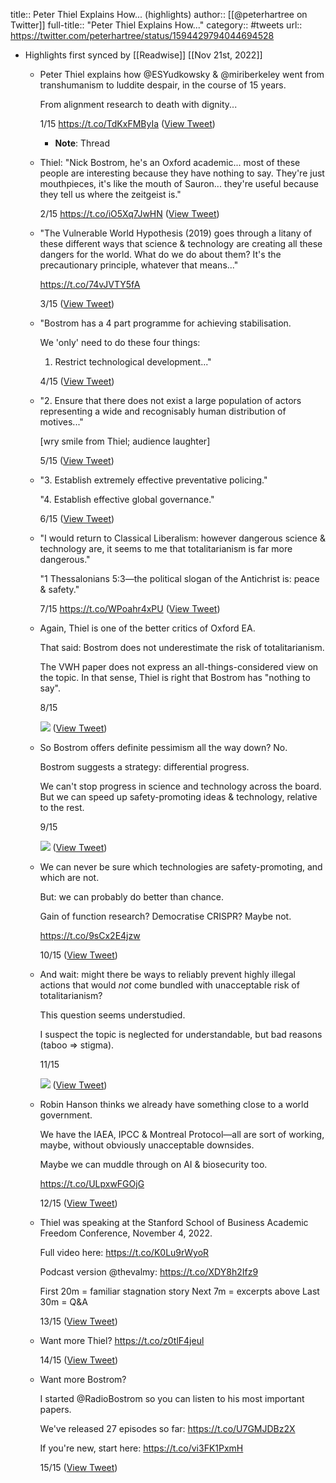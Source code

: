 title:: Peter Thiel Explains How... (highlights)
author:: [[@peterhartree on Twitter]]
full-title:: "Peter Thiel Explains How..."
category:: #tweets
url:: https://twitter.com/peterhartree/status/1594429794044694528

- Highlights first synced by [[Readwise]] [[Nov 21st, 2022]]
	- Peter Thiel explains how @ESYudkowsky & @miriberkeley went from transhumanism to luddite despair, in the course of 15 years.
	  
	  From alignment research to death with dignity...
	  
	  1/15 https://t.co/TdKxFMByIa ([View Tweet](https://twitter.com/peterhartree/status/1594429794044694528))
		- **Note**: Thread
	- Thiel: "Nick Bostrom, he's an Oxford academic... most of these people are interesting because they have nothing to say. They're just mouthpieces, it's like the mouth of Sauron... they're useful because they tell us where the zeitgeist is."
	  
	  2/15 https://t.co/iO5Xq7JwHN ([View Tweet](https://twitter.com/peterhartree/status/1594430066737369088))
	- "The Vulnerable World Hypothesis (2019) goes through a litany of these different ways that science & technology are creating all these dangers for the world. What do we do about them? It's the precautionary principle, whatever that means..."
	  
	  https://t.co/74vJVTY5fA
	  
	  3/15 ([View Tweet](https://twitter.com/peterhartree/status/1594430071221018624))
	- "Bostrom has a 4 part programme for achieving stabilisation.
	  
	  We 'only' need to do these four things:
	  
	  1. Restrict technological development..."
	  
	  4/15 ([View Tweet](https://twitter.com/peterhartree/status/1594430073766961152))
	- "2. Ensure that there does not exist a large population of actors representing a wide and recognisably human distribution of motives..."
	  
	  [wry smile from Thiel; audience laughter]
	  
	  5/15 ([View Tweet](https://twitter.com/peterhartree/status/1594430076342259712))
	- "3. Establish extremely effective preventative policing."
	  
	  "4. Establish effective global governance."
	  
	  6/15 ([View Tweet](https://twitter.com/peterhartree/status/1594430078943100931))
	- "I would return to Classical Liberalism: however dangerous science & technology are, it seems to me that totalitarianism is far more dangerous."
	  
	  "1 Thessalonians 5:3—the political slogan of the Antichrist is: peace & safety."
	  
	  7/15 https://t.co/WPoahr4xPU ([View Tweet](https://twitter.com/peterhartree/status/1594430294786203649))
	- Again, Thiel is one of the better critics of Oxford EA.
	  
	  That said: Bostrom does not underestimate the risk of totalitarianism.
	  
	  The VWH paper does not express an all-things-considered view on the topic. In that sense, Thiel is right that Bostrom has "nothing to say".
	  
	  8/15 
	  
	  ![](https://pbs.twimg.com/media/FiCN6S2VsAEr2q3.png) ([View Tweet](https://twitter.com/peterhartree/status/1594430306257289216))
	- So Bostrom offers definite pessimism all the way down? No.
	  
	  Bostrom suggests a strategy: differential progress.
	  
	  We can't stop progress in science and technology across the board. But we can speed up safety-promoting ideas & technology, relative to the rest.
	  
	  9/15 
	  
	  ![](https://pbs.twimg.com/media/FiCN6xUUoAA2wzY.png) ([View Tweet](https://twitter.com/peterhartree/status/1594430314394198016))
	- We can never be sure which technologies are safety-promoting, and which are not.
	  
	  But: we can probably do better than chance.
	  
	  Gain of function research? Democratise CRISPR? Maybe not.
	  
	  https://t.co/9sCx2E4jzw
	  
	  10/15 ([View Tweet](https://twitter.com/peterhartree/status/1594430317716459520))
	- And wait: might there be ways to reliably prevent highly illegal actions that would *not* come bundled with unacceptable risk of totalitarianism?
	  
	  This question seems understudied.
	  
	  I suspect the topic is neglected for understandable, but bad reasons (taboo => stigma).
	  
	  11/15 
	  
	  ![](https://pbs.twimg.com/media/FiCN7XtUYAA7loI.png) ([View Tweet](https://twitter.com/peterhartree/status/1594430325970522112))
	- Robin Hanson thinks we already have something close to a world government.
	  
	  We have the IAEA, IPCC & Montreal Protocol—all are sort of working, maybe, without obviously unacceptable downsides.
	  
	  Maybe we can muddle through on AI & biosecurity too.
	  
	  https://t.co/ULpxwFGOjG
	  
	  12/15 ([View Tweet](https://twitter.com/peterhartree/status/1594430329607290880))
	- Thiel was speaking at the Stanford School of Business Academic Freedom Conference, November 4, 2022.
	  
	  Full video here:
	  https://t.co/K0Lu9rWyoR
	  
	  Podcast version @thevalmy:
	  https://t.co/XDY8h2Ifz9
	  
	  First 20m = familiar stagnation story
	  Next 7m = excerpts above
	  Last 30m = Q&A
	  
	  13/15 ([View Tweet](https://twitter.com/peterhartree/status/1594430332430086144))
	- Want more Thiel?
	  https://t.co/z0tlF4jeul
	  
	  14/15 ([View Tweet](https://twitter.com/peterhartree/status/1594430335127007232))
	- Want more Bostrom?
	  
	  I started @RadioBostrom so you can listen to his most important papers.
	  
	  We've released 27 episodes so far:
	  https://t.co/U7GMJDBz2X
	  
	  If you're new, start here:
	  https://t.co/vi3FK1PxmH
	  
	  15/15 ([View Tweet](https://twitter.com/peterhartree/status/1594430337823612928))